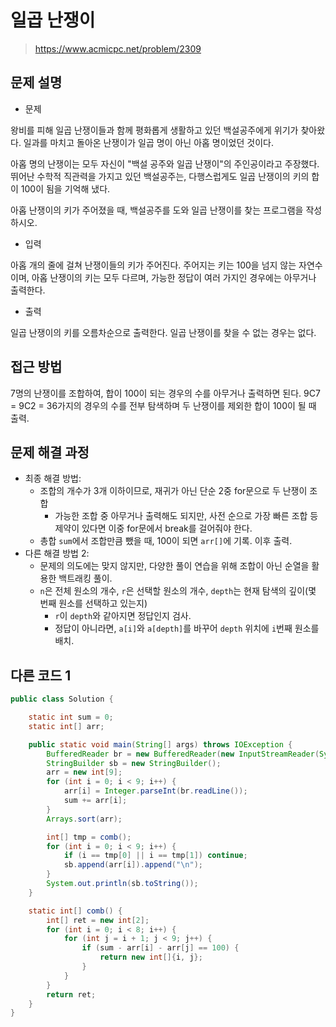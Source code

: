 # 일곱 난쟁이

> https://www.acmicpc.net/problem/2309

## 문제 설명

- 문제

왕비를 피해 일곱 난쟁이들과 함께 평화롭게 생활하고 있던 백설공주에게 위기가 찾아왔다. 일과를 마치고 돌아온 난쟁이가 일곱 명이 아닌 아홉 명이었던 것이다.

아홉 명의 난쟁이는 모두 자신이 "백설 공주와 일곱 난쟁이"의 주인공이라고 주장했다. 뛰어난 수학적 직관력을 가지고 있던 백설공주는, 다행스럽게도 일곱 난쟁이의 키의 합이 100이 됨을 기억해 냈다.

아홉 난쟁이의 키가 주어졌을 때, 백설공주를 도와 일곱 난쟁이를 찾는 프로그램을 작성하시오.

- 입력

아홉 개의 줄에 걸쳐 난쟁이들의 키가 주어진다. 주어지는 키는 100을 넘지 않는 자연수이며, 아홉 난쟁이의 키는 모두 다르며, 가능한 정답이 여러 가지인 경우에는 아무거나 출력한다.

- 출력

일곱 난쟁이의 키를 오름차순으로 출력한다. 일곱 난쟁이를 찾을 수 없는 경우는 없다.

## 접근 방법

7명의 난쟁이를 조합하여, 합이 100이 되는 경우의 수를 아무거나 출력하면 된다.
9C7 = 9C2 = 36가지의 경우의 수를 전부 탐색하며 두 난쟁이를 제외한 합이 100이 될 때 출력.

## 문제 해결 과정

- 최종 해결 방법:
    - 조합의 개수가 3개 이하이므로, 재귀가 아닌 단순 2중 for문으로 두 난쟁이 조합
        - 가능한 조합 중 아무거나 출력해도 되지만, 사전 순으로 가장 빠른 조합 등 제약이 있다면 이중 for문에서 break를 걸어줘야 한다.
    - 총합 `sum`에서 조합만큼 뺐을 때, 100이 되면 `arr[]`에 기록. 이후 출력.
- 다른 해결 방법 2:
    - 문제의 의도에는 맞지 않지만, 다양한 풀이 연습을 위해 조합이 아닌 순열을 활용한 백트래킹 풀이.
    - `n`은 전체 원소의 개수, `r`은 선택할 원소의 개수, `depth`는 현재 탐색의 깊이(몇 번째 원소를 선택하고 있는지)
        - `r`이 `depth`와 같아지면 정답인지 검사.
        - 정답이 아니라면, `a[i]`와 `a[depth]`를 바꾸어 `depth` 위치에 `i`번째 원소를 배치.

## 다른 코드 1

```java
public class Solution {

    static int sum = 0;
    static int[] arr;

    public static void main(String[] args) throws IOException {
        BufferedReader br = new BufferedReader(new InputStreamReader(System.in));
        StringBuilder sb = new StringBuilder();
        arr = new int[9];
        for (int i = 0; i < 9; i++) {
            arr[i] = Integer.parseInt(br.readLine());
            sum += arr[i];
        }
        Arrays.sort(arr);

        int[] tmp = comb();
        for (int i = 0; i < 9; i++) {
            if (i == tmp[0] || i == tmp[1]) continue;
            sb.append(arr[i]).append("\n");
        }
        System.out.println(sb.toString());
    }

    static int[] comb() {
        int[] ret = new int[2];
        for (int i = 0; i < 8; i++) {
            for (int j = i + 1; j < 9; j++) {
                if (sum - arr[i] - arr[j] == 100) {
                    return new int[]{i, j};
                }
            }
        }
        return ret;
    }
}
```